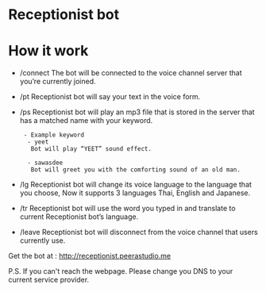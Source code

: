 # Receptionist bot

# How it work
  - /connect
  The bot will be connected to the voice channel server that you’re currently joined.

  - /pt
  Receptionist bot will say your text in the voice form.

  - /ps
  Receptionist bot will play an mp3 file that is stored in the server that has a matched name with your keyword.

	     - Example keyword
          - yeet
           Bot will play “YEET” sound effect.

          - sawasdee
           Bot will greet you with the comforting sound of an old man.

  - /lg
  Receptionist bot will change its voice language to the language that you choose, Now it supports 3 languages Thai, English and Japanese.

  - /tr
  Receptionist bot will use the word you typed in and translate to current Receptionist bot’s language.

  - /leave
  Receptionist bot will disconnect from the voice channel that users currently use.


Get the bot at : http://receptionist.peerastudio.me

P.S. If you can't reach the webpage. Please change you DNS to your current service provider.
